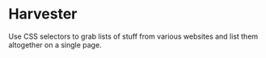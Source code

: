 # Harvester

Use CSS selectors to grab lists of stuff from various websites and list them altogether on a single
page.
